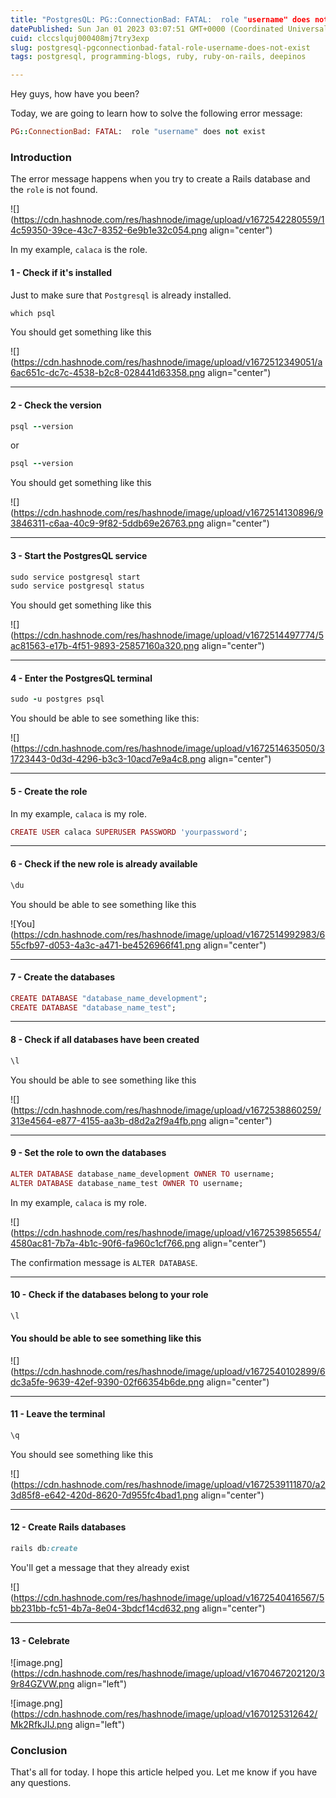 ```yaml
---
title: "PostgresQL: PG::ConnectionBad: FATAL:  role "username" does not exist"
datePublished: Sun Jan 01 2023 03:07:51 GMT+0000 (Coordinated Universal Time)
cuid: clccslquj000408mj7try3exp
slug: postgresql-pgconnectionbad-fatal-role-username-does-not-exist
tags: postgresql, programming-blogs, ruby, ruby-on-rails, deepinos

---
```


Hey guys, how have you been?

Today, we are going to learn how to solve the following error message:

```ruby
PG::ConnectionBad: FATAL:  role "username" does not exist
```

### Introduction

The error message happens when you try to create a Rails database and the `role` is not found.

![](https://cdn.hashnode.com/res/hashnode/image/upload/v1672542280559/14c59350-39ce-43c7-8352-6e9b1e32c054.png align="center")

In my example, `calaca` is the role.

#### **1 - Check if it's installed**

Just to make sure that `Postgresql` is already installed.

```ruby
which psql
```

You should get something like this

![](https://cdn.hashnode.com/res/hashnode/image/upload/v1672512349051/a6ac651c-dc7c-4538-b2c8-028441d63358.png align="center")

---

#### 2 - Check the version

```ruby
psql --version
```

or

```ruby
psql --version
```

You should get something like this

![](https://cdn.hashnode.com/res/hashnode/image/upload/v1672514130896/93846311-c6aa-40c9-9f82-5ddb69e26763.png align="center")

---

#### 3 - Start the PostgresQL service

```ruby
sudo service postgresql start
sudo service postgresql status
```

You should get something like this

![](https://cdn.hashnode.com/res/hashnode/image/upload/v1672514497774/5ac81563-e17b-4f51-9893-25857160a320.png align="center")

---

#### 4 - Enter the PostgresQL terminal

```ruby
sudo -u postgres psql
```

You should be able to see something like this:

![](https://cdn.hashnode.com/res/hashnode/image/upload/v1672514635050/31723443-0d3d-4296-b3c3-10acd7e9a4c8.png align="center")

---

#### 5 - Create the role

In my example, `calaca` is my role.

```ruby
CREATE USER calaca SUPERUSER PASSWORD 'yourpassword';
```

---

#### 6 - Check if the new role is already available

```ruby
\du
```

You should be able to see something like this

![You](https://cdn.hashnode.com/res/hashnode/image/upload/v1672514992983/655cfb97-d053-4a3c-a471-be4526966f41.png align="center")

---

#### 7 - Create the databases

```ruby
CREATE DATABASE "database_name_development";
CREATE DATABASE "database_name_test";
```

---

#### 8 - Check if all databases have been created

```ruby
\l
```

You should be able to see something like this

![](https://cdn.hashnode.com/res/hashnode/image/upload/v1672538860259/313e4564-e877-4155-aa3b-d8d2a2f9a4fb.png align="center")

---

#### 9 - Set the role to own the databases

```ruby
ALTER DATABASE database_name_development OWNER TO username;
ALTER DATABASE database_name_test OWNER TO username;
```

In my example, `calaca` is my role.

![](https://cdn.hashnode.com/res/hashnode/image/upload/v1672539856554/4580ac81-7b7a-4b1c-90f6-fa960c1cf766.png align="center")

The confirmation message is `ALTER DATABASE`.

---

#### 10 - Check if the databases belong to your role

```ruby
\l
```

#### You should be able to see something like this

![](https://cdn.hashnode.com/res/hashnode/image/upload/v1672540102899/6dc3a5fe-9639-42ef-9390-02f66354b6de.png align="center")

---

#### 11 - Leave the terminal

```ruby
\q
```

You should see something like this

![](https://cdn.hashnode.com/res/hashnode/image/upload/v1672539111870/a23d85f8-e642-420d-8620-7d955fc4bad1.png align="center")

---

#### 12 - Create Rails databases

```ruby
rails db:create
```

You'll get a message that they already exist

![](https://cdn.hashnode.com/res/hashnode/image/upload/v1672540416567/5bb231bb-fc51-4b7a-8e04-3bdcf14cd632.png align="center")

---

#### 13 - Celebrate

![image.png](https://cdn.hashnode.com/res/hashnode/image/upload/v1670467202120/39r84GZVW.png align="left")

![image.png](https://cdn.hashnode.com/res/hashnode/image/upload/v1670125312642/Mk2RfkJIJ.png align="left")

### Conclusion

That's all for today. I hope this article helped you. Let me know if you have any questions.